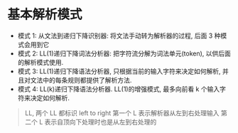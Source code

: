 # 基本解析模式

- 模式 1: 从文法到递归下降识别器: 将文法手动转为解析器的过程, 后面 3 种模式会用到它
- 模式 2: LL(1)递归下降词法分析器: 把字符流分解为词法单元(token), 以供后面的解析模式使用.
- 模式 3: LL(1)递归下降语法分析器, 只根据当前的输入字符来决定如何解析, 并且对文法中的每条规则都提供了解析方法.
- 模式 4: LL(k)递归下降语法分析器. LL(1)的增强模式, 最多向前看 k 个输入字符来决定如何解析.

> LL, 两个 LL 都标识 left to right
> 第一个 L 表示解析器从左到右处理输入
> 第二个 L 表示自顶向下处理时也是从左到右处理的
